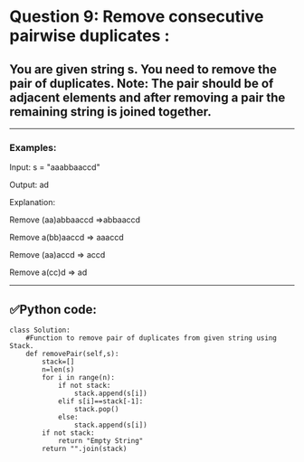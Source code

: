 # Question 9: Remove consecutive pairwise duplicates :

## You are given string s. You need to remove the pair of duplicates. Note: The pair should be of adjacent elements and after removing a pair the remaining string is joined together. 

---
### Examples:

Input: s = "aaabbaaccd"

Output: ad

Explanation: 

Remove (aa)abbaaccd =>abbaaccd

Remove a(bb)aaccd => aaaccd

Remove (aa)accd => accd

Remove a(cc)d => ad

---
## ✅Python code:

```
class Solution:
    #Function to remove pair of duplicates from given string using Stack.
    def removePair(self,s):
        stack=[]
        n=len(s)
        for i in range(n):
            if not stack:
                stack.append(s[i])
            elif s[i]==stack[-1]:
                stack.pop()
            else:
                stack.append(s[i])
        if not stack:
            return "Empty String"
        return "".join(stack)
```
